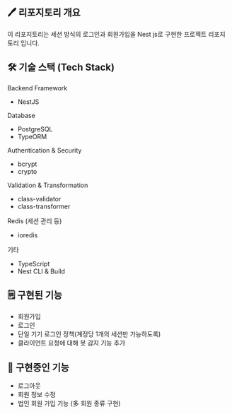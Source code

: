 ## 🖊️ 리포지토리 개요
이 리포지토리는 세션 방식의 로그인과 회원가입을 Nest js로 구현한 프로젝트 리포지토리 입니다.


## 🛠️ 기술 스택 (Tech Stack)  
Backend Framework
- NestJS
 
Database
- PostgreSQL
- TypeORM
 
Authentication & Security
- bcrypt
- crypto

Validation & Transformation
- class-validator
- class-transformer

Redis (세션 관리 등)
- ioredis

기타
- TypeScript
- Nest CLI & Build

## 🗒️ 구현된 기능
- 회원가입
- 로그인
- 단일 기기 로그인 정책(계정당 1개의 세션만 가능하도록)
- 클라이언트 요청에 대해 봇 감지 기능 추가

## 📅 구현중인 기능
- 로그아웃
- 회원 정보 수정
- 법인 회원 가입 기능 (多 회원 종류 구현)
